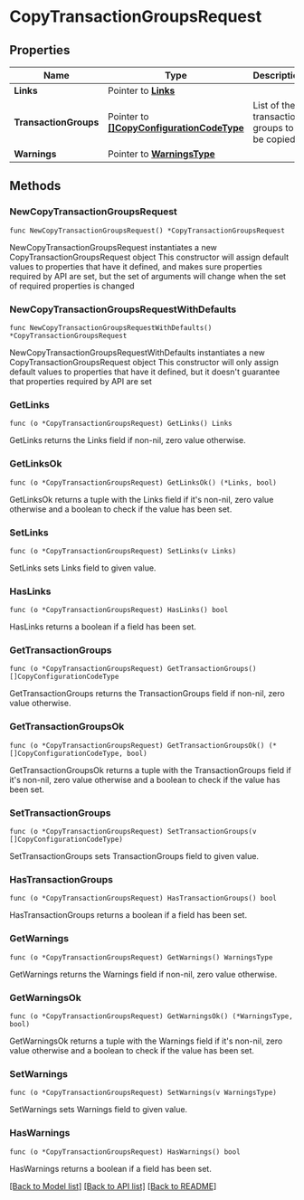 # CopyTransactionGroupsRequest

## Properties

Name | Type | Description | Notes
------------ | ------------- | ------------- | -------------
**Links** | Pointer to [**Links**](Links.md) |  | [optional] 
**TransactionGroups** | Pointer to [**[]CopyConfigurationCodeType**](CopyConfigurationCodeType.md) | List of the transaction groups to be copied. | [optional] 
**Warnings** | Pointer to [**WarningsType**](WarningsType.md) |  | [optional] 

## Methods

### NewCopyTransactionGroupsRequest

`func NewCopyTransactionGroupsRequest() *CopyTransactionGroupsRequest`

NewCopyTransactionGroupsRequest instantiates a new CopyTransactionGroupsRequest object
This constructor will assign default values to properties that have it defined,
and makes sure properties required by API are set, but the set of arguments
will change when the set of required properties is changed

### NewCopyTransactionGroupsRequestWithDefaults

`func NewCopyTransactionGroupsRequestWithDefaults() *CopyTransactionGroupsRequest`

NewCopyTransactionGroupsRequestWithDefaults instantiates a new CopyTransactionGroupsRequest object
This constructor will only assign default values to properties that have it defined,
but it doesn't guarantee that properties required by API are set

### GetLinks

`func (o *CopyTransactionGroupsRequest) GetLinks() Links`

GetLinks returns the Links field if non-nil, zero value otherwise.

### GetLinksOk

`func (o *CopyTransactionGroupsRequest) GetLinksOk() (*Links, bool)`

GetLinksOk returns a tuple with the Links field if it's non-nil, zero value otherwise
and a boolean to check if the value has been set.

### SetLinks

`func (o *CopyTransactionGroupsRequest) SetLinks(v Links)`

SetLinks sets Links field to given value.

### HasLinks

`func (o *CopyTransactionGroupsRequest) HasLinks() bool`

HasLinks returns a boolean if a field has been set.

### GetTransactionGroups

`func (o *CopyTransactionGroupsRequest) GetTransactionGroups() []CopyConfigurationCodeType`

GetTransactionGroups returns the TransactionGroups field if non-nil, zero value otherwise.

### GetTransactionGroupsOk

`func (o *CopyTransactionGroupsRequest) GetTransactionGroupsOk() (*[]CopyConfigurationCodeType, bool)`

GetTransactionGroupsOk returns a tuple with the TransactionGroups field if it's non-nil, zero value otherwise
and a boolean to check if the value has been set.

### SetTransactionGroups

`func (o *CopyTransactionGroupsRequest) SetTransactionGroups(v []CopyConfigurationCodeType)`

SetTransactionGroups sets TransactionGroups field to given value.

### HasTransactionGroups

`func (o *CopyTransactionGroupsRequest) HasTransactionGroups() bool`

HasTransactionGroups returns a boolean if a field has been set.

### GetWarnings

`func (o *CopyTransactionGroupsRequest) GetWarnings() WarningsType`

GetWarnings returns the Warnings field if non-nil, zero value otherwise.

### GetWarningsOk

`func (o *CopyTransactionGroupsRequest) GetWarningsOk() (*WarningsType, bool)`

GetWarningsOk returns a tuple with the Warnings field if it's non-nil, zero value otherwise
and a boolean to check if the value has been set.

### SetWarnings

`func (o *CopyTransactionGroupsRequest) SetWarnings(v WarningsType)`

SetWarnings sets Warnings field to given value.

### HasWarnings

`func (o *CopyTransactionGroupsRequest) HasWarnings() bool`

HasWarnings returns a boolean if a field has been set.


[[Back to Model list]](../README.md#documentation-for-models) [[Back to API list]](../README.md#documentation-for-api-endpoints) [[Back to README]](../README.md)



